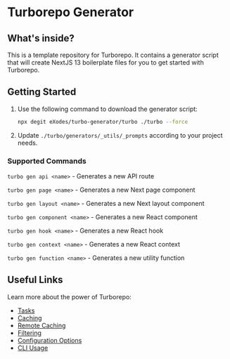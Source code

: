# Turborepo Generator

## What's inside?

This is a template repository for Turborepo. It contains a generator script that will create NextJS 13 boilerplate files for you to get started with Turborepo.

## Getting Started

1. Use the following command to download the generator script:

   ```bash
   npx degit eXodes/turbo-generator/turbo ./turbo --force
   ```

2. Update `./turbo/generators/_utils/_prompts` according to your project needs.

### Supported Commands

`turbo gen api <name>` - Generates a new API route

`turbo gen page <name>` - Generates a new Next page component

`turbo gen layout <name>` - Generates a new Next layout component

`turbo gen component <name>` - Generates a new React component

`turbo gen hook <name>` - Generates a new React hook

`turbo gen context <name>` - Generates a new React context

`turbo gen function <name>` - Generates a new utility function

## Useful Links

Learn more about the power of Turborepo:

- [Tasks](https://turbo.build/repo/docs/core-concepts/monorepos/running-tasks)
- [Caching](https://turbo.build/repo/docs/core-concepts/caching)
- [Remote Caching](https://turbo.build/repo/docs/core-concepts/remote-caching)
- [Filtering](https://turbo.build/repo/docs/core-concepts/monorepos/filtering)
- [Configuration Options](https://turbo.build/repo/docs/reference/configuration)
- [CLI Usage](https://turbo.build/repo/docs/reference/command-line-reference)
